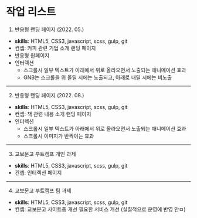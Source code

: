 # 작업 리스트

001. 반응형 랜딩 페이지 (2022. 05.)
- __skills__: HTML5, CSS3, javascript, scss, gulp, git
- 컨셉: 커피 관련 기업 소개 랜딩 페이지
- 반응형 원페이지
- 인터렉션
    - 스크롤시 일부 텍스트가 아래에서 위로 올라오면서 노출되는 애니메이션 효과
    - GNB는 스크롤을 위 올릴 시에는 노출되고, 아래로 내릴 시에는 비노출

---

002. 반응형 랜딩 페이지 (2022. 08.)
- __skills__: HTML5, CSS3, javascript, scss, gulp, git
- 컨셉: 책 관련 내용 소개 랜딩 페이지
- 인터렉션
    - 스크롤시 일부 텍스트가 아래에서 위로 올라오면서 노출되는 애니메이션 효과
    - 스크롤시 이미지가 반짝이는 효과

---

003. 교보문고 부트캠프 개인 과제
- __skills__: HTML5, CSS3, javascript, scss, gulp, git
- 컨셉: 인터렉션 페이지

---

004. 교보문고 부트캠프 팀 과제
- __skills__: HTML5, CSS3, javascript, scss, gulp, git
- 컨셉: 교보문고 사이트중 개선 필요한 서비스 개선 (실질적으로 운영에 반영 안ㅁ)

